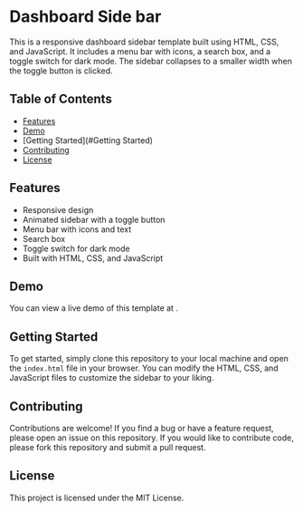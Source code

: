 # Dashboard Side bar
This is a responsive dashboard sidebar template built using HTML, CSS, and JavaScript. It includes a menu bar with icons, a search box, and a toggle switch for dark mode. The sidebar collapses to a smaller width when the toggle button is clicked.

## Table of Contents
- [Features](#Features)
- [Demo](#Demo)
- [Getting Started](#Getting Started)
- [Contributing](#Contributing)
- [License](#License)

## Features
- Responsive design
- Animated sidebar with a toggle button
- Menu bar with icons and text
- Search box
- Toggle switch for dark mode
- Built with HTML, CSS, and JavaScript

## Demo
You can view a live demo of this template at []().

## Getting Started
To get started, simply clone this repository to your local machine and open the ```index.html``` file in your browser. You can modify the HTML, CSS, and JavaScript files to customize the sidebar to your liking.

## Contributing
Contributions are welcome! If you find a bug or have a feature request, please open an issue on this repository. If you would like to contribute code, please fork this repository and submit a pull request.

## License
This project is licensed under the MIT License.



